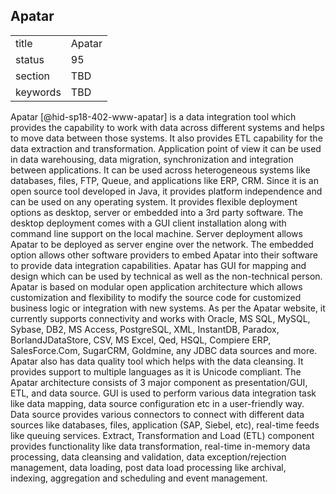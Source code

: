 ## Apatar


|          |        |
| -------- | ------ |
| title    | Apatar |
| status   | 95     |
| section  | TBD    |
| keywords | TBD    |



Apatar [@hid-sp18-402-www-apatar] is a data integration tool which
provides the capability to work with data across different systems and
helps to move data between those systems. It also provides ETL
capability for the data extraction and transformation. Application point
of view it can be used in data warehousing, data migration,
synchronization and integration between applications. It can be used
across heterogeneous systems like databases, files, FTP, Queue, and
applications like ERP, CRM. Since it is an open source tool developed in
Java, it provides platform independence and can be used on any operating
system. It provides flexible deployment options as desktop, server or
embedded into a 3rd party software. The desktop deployment comes with a
GUI client installation along with command line support on the local
machine. Server deployment allows Apatar to be deployed as server engine
over the network. The embedded option allows other software providers to
embed Apatar into their software to provide data integration
capabilities. Apatar has GUI for mapping and design which can be used by
technical as well as the non-technical person. Apatar is based on
modular open application architecture which allows customization and
flexibility to modify the source code for customized business logic or
integration with new systems. As per the Apatar website, it currently
supports connectivity and works with Oracle, MS SQL, MySQL, Sybase, DB2,
MS Access, PostgreSQL, XML, InstantDB, Paradox, BorlandJDataStore, CSV,
MS Excel, Qed, HSQL, Compiere ERP, SalesForce.Com, SugarCRM, Goldmine,
any JDBC data sources and more. Apatar also has data quality tool which
helps with the data cleansing. It provides support to multiple languages
as it is Unicode compliant. The Apatar architecture consists of 3 major
component as presentation/GUI, ETL, and data source. GUI is used to
perform various data integration task like data mapping, data source
configuration etc in a user-friendly way. Data source provides various
connectors to connect with different data sources like databases, files,
application (SAP, Siebel, etc), real-time feeds like queuing services.
Extract, Transformation and Load (ETL) component provides functionality
like data transformation, real-time in-memory data processing, data
cleansing and validation, data exception/rejection management, data
loading, post data load processing like archival, indexing, aggregation
and scheduling and event management.
